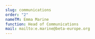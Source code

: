 ```yaml
---
slug: communications
order: "2"
nameTM: Emma Marine
function: Head of Communications
mail: mailto:e.marine@beta-europe.org
---
```

